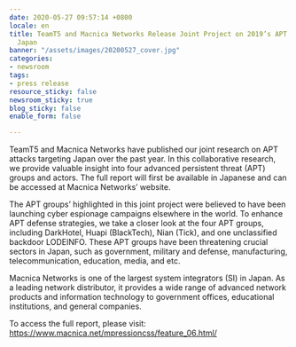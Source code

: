 ```yaml
---
date: 2020-05-27 09:57:14 +0800
locale: en
title: TeamT5 and Macnica Networks Release Joint Project on 2019’s APT Attacks in
  Japan
banner: "/assets/images/20200527_cover.jpg"
categories:
- newsroom
tags:
- press release
resource_sticky: false
newsroom_sticky: true
blog_sticky: false
enable_form: false

---
```

TeamT5 and Macnica Networks have published our joint research on APT attacks targeting Japan over the past year. In this collaborative research, we provide valuable insight into four advanced persistent threat (APT) groups and actors. The full report will first be available in Japanese and can be accessed at Macnica Networks’ website.

The APT groups’ highlighted in this joint project were believed to have been launching cyber espionage campaigns elsewhere in the world. To enhance APT defense strategies, we take a closer look at the four APT groups, including DarkHotel, Huapi (BlackTech), Nian (Tick), and one unclassified backdoor LODEINFO. These APT groups have been threatening crucial sectors in Japan, such as government, military and defense, manufacturing, telecommunication, education, media, and etc.

Macnica Networks is one of the largest system integrators (SI) in Japan. As a leading network distributor, it provides a wide range of advanced network products and information technology to government offices, educational institutions, and general companies.

To access the full report, please visit: https://www.macnica.net/mpressioncss/feature_06.html/